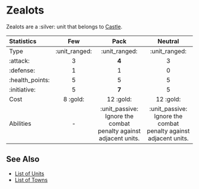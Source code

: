 # Zealots

Zealots are a :silver: unit that belongs to [Castle](../towns/castle.md).

| Statistics | Few | Pack | Neutral |
| :--- | :---: | :---: | :---: |
| Type | :unit_ranged: | :unit_ranged: | :unit_ranged: |
| :attack: | 3 | **4** | 3 |
| :defense: | 1 | 1 | 0 |
| :health_points: | 5 | 5 | 5 |
| :initiative: | 5 | **7** | 5 |
| Cost | 8 :gold: | 12 :gold: | 12 :gold: |
| Abilities | - | :unit_passive: Ignore the combat penalty against adjacent units. | :unit_passive: Ignore the combat penalty against adjacent units. |


## See Also

- [List of Units](../units.md)
- [List of Towns](../towns.md)